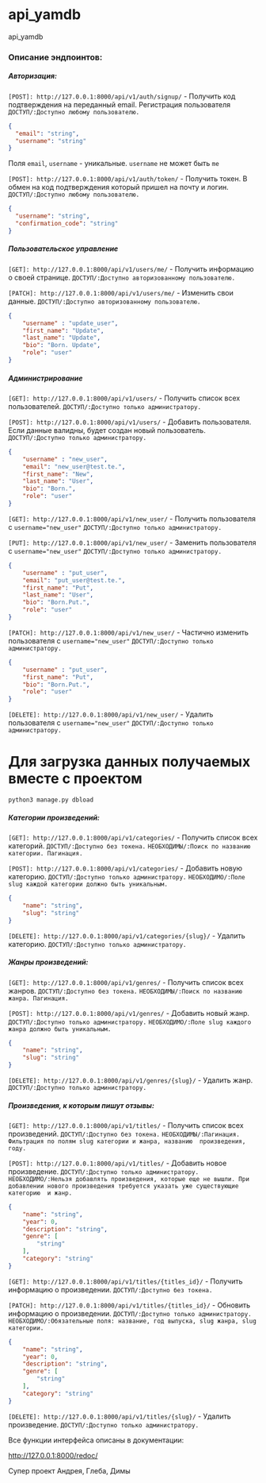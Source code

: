 # api_yamdb
api_yamdb

### Описание эндпоинтов:

##### Авторизация:

`[POST]: http://127.0.0.1:8000/api/v1/auth/signup/` - Получить код подтверждения на переданный email. Регистрация пользователя
`ДОСТУП/:Доступно любому пользователю.`
```JSON
{
  "email": "string",
  "username": "string"
}
```
Поля `email`, `username` - уникальные. `username` не может быть `me`

`[POST]: http://127.0.0.1:8000/api/v1/auth/token/` - Получить токен. В обмен на код подтверждения который пришел на почту и логин.
`ДОСТУП/:Доступно любому пользователю.`
```JSON
{
  "username": "string",
  "confirmation_code": "string"
}
```


##### Пользовательское управление

`[GET]: http://127.0.0.1:8000/api/v1/users/me/` - Получить информацию о своей странице.
`ДОСТУП/:Доступно авторизованному пользователю.`

`[PATCH]: http://127.0.0.1:8000/api/v1/users/me/` - Изменить свои данные.
`ДОСТУП/:Доступно авторизованному пользователю.`
```JSON
{
    "username" : "update_user",
    "first_name": "Update", 
    "last_name": "Update",
    "bio": "Born. Update",
    "role": "user"
}
```


##### Администрирование

`[GET]: http://127.0.0.1:8000/api/v1/users/` - Получить список всех пользователей.
`ДОСТУП/:Доступно только администратору.`

`[POST]: http://127.0.0.1:8000/api/v1/users/` - Добавить пользователя. Если данные валидны, будет создан новый пользователь.
`ДОСТУП/:Доступно только администратору.`
```JSON
{
    "username" : "new_user",
    "email": "new_user@test.te.",
    "first_name": "New", 
    "last_name": "User",
    "bio": "Born.",
    "role": "user"
}
```

`[GET]: http://127.0.0.1:8000/api/v1/new_user/` - Получить пользователя с `username="new_user"`
`ДОСТУП/:Доступно только администратору.`

`[PUT]: http://127.0.0.1:8000/api/v1/new_user/` - Заменить пользователя с `username="new_user"`
`ДОСТУП/:Доступно только администратору.`
```JSON
{
    "username" : "put_user",
    "email": "put_user@test.te.",
    "first_name": "Put", 
    "last_name": "User",
    "bio": "Born.Put.",
    "role": "user"
}
```

`[PATCH]: http://127.0.0.1:8000/api/v1/new_user/` - Частично изменить пользователя с `username="new_user"`
`ДОСТУП/:Доступно только администратору.`
```JSON
{
    "username" : "put_user",
    "first_name": "Put", 
    "bio": "Born.Put.",
    "role": "user"
}
```

`[DELETE]: http://127.0.0.1:8000/api/v1/new_user/` - Удалить пользователя с `username="new_user"`
`ДОСТУП/:Доступно только администратору.`

# Для загрузка данных получаемых вместе с проектом 
```
python3 manage.py dbload 

```

##### Категории произведений:

`[GET]: http://127.0.0.1:8000/api/v1/categories/` - Получить список всех 
категорий.
`ДОСТУП/:Доступно без токена.`
`НЕОБХОДИМЫ/:Поиск по названию категории. Пагинация.`

`[POST]: http://127.0.0.1:8000/api/v1/categories/` - Добавить новую категорию.
`ДОСТУП/:Доступно только администратору.`
`НЕОБХОДИМО/:Поле slug каждой категории должно быть уникальным.`
```JSON
{
    "name": "string",
    "slug": "string"
}
```

`[DELETE]: http://127.0.0.1:8000/api/v1/categories/{slug}/` - Удалить 
категорию.
`ДОСТУП/:Доступно только администратору.`


##### Жанры произведений:

`[GET]: http://127.0.0.1:8000/api/v1/genres/` - Получить список всех жанров.
`ДОСТУП/:Доступно без токена.`
`НЕОБХОДИМЫ/:Поиск по названию жанра. Пагинация.`

`[POST]: http://127.0.0.1:8000/api/v1/genres/` - Добавить новый жанр.
`ДОСТУП/:Доступно только администратору.`
`НЕОБХОДИМО/:Поле slug каждого жанра должно быть уникальным.`
```JSON
{
    "name": "string",
    "slug": "string"
}
```

`[DELETE]: http://127.0.0.1:8000/api/v1/genres/{slug}/` - Удалить жанр.
`ДОСТУП/:Доступно только администратору.`


##### Произведения, к которым пишут отзывы:

`[GET]: http://127.0.0.1:8000/api/v1/titles/` - Получить список всех 
произведений.
`ДОСТУП/:Доступно без токена.`
`НЕОБХОДИМЫ/:Пагинация. Фильтрация по полям slug категории и жанра, названию 
произведения, году.`

`[POST]: http://127.0.0.1:8000/api/v1/titles/` - Добавить новое 
произведение.
`ДОСТУП/:Доступно только администратору.`
`НЕОБХОДИМО/:Нельзя добавлять произведения, которые еще не вышли. При 
добавлении нового произведения требуется указать уже существующие категорию 
и жанр.`
```JSON
{
    "name": "string",
    "year": 0,
    "description": "string",
    "genre": [
        "string"
    ],
    "category": "string"
}
```

`[GET]: http://127.0.0.1:8000/api/v1/titles/{titles_id}/` - Получить 
информацию о произведении.
`ДОСТУП/:Доступно без токена.`

`[PATCH]: http://127.0.0.1:8000/api/v1/titles/{titles_id}/` - Обновить 
информацию о произведении.
`ДОСТУП/:Доступно только администратору.`
`НЕОБХОДИМО/:Обязательные поля: название, год выпуска, slug жанра, slug 
категории.`
```JSON
{
    "name": "string",
    "year": 0,
    "description": "string",
    "genre": [
        "string"
    ],
    "category": "string"
}
```

`[DELETE]: http://127.0.0.1:8000/api/v1/titles/{slug}/` - Удалить произведение.
`ДОСТУП/:Доступно только администратору.`


Все функции интерфейса описаны в документации:

http://127.0.0.1:8000/redoc/


Супер проект Андрея, Глеба, Димы
